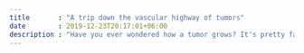 ```yaml
---
title       : "A trip down the vascular highway of tumors"
date        : 2019-12-23T20:17:01+06:00
description : "Have you ever wondered how a tumor grows? It's pretty fascinating."
---
```

